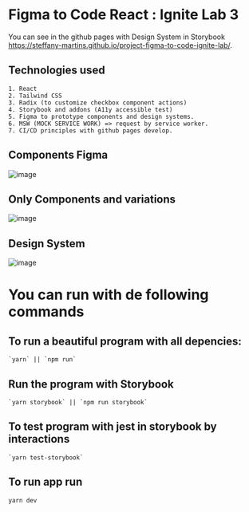 # Figma to Code React : Ignite Lab 3

You can see in the github pages with Design System in Storybook https://steffany-martins.github.io/project-figma-to-code-ignite-lab/.

  ## Technologies used
    1. React
    2. Tailwind CSS
    3. Radix (to customize checkbox component actions)
    4. Storybook and addons (A11y accessible test)
    5. Figma to prototype components and design systems.
    6. MSW (MOCK SERVICE WORK) => request by service worker.
    7. CI/CD principles with github pages develop.
    

  ## Components Figma

   ![image](https://user-images.githubusercontent.com/59336147/196331906-92f0c89b-ad10-4163-aea0-b48417afe79b.png)
    
  ## Only Components and variations
  
   ![image](https://user-images.githubusercontent.com/59336147/196331326-f6b18167-310a-48b2-8f51-4d98e377115a.png)

  ## Design System
  
  ![image](https://user-images.githubusercontent.com/59336147/196331094-ce59738d-c425-4113-82a8-6c185963eeb8.png)


# You can run with de following commands
  ## To run a beautiful program with all depencies:
    `yarn` || `npm run`
  ## Run the program with Storybook
    `yarn storybook` || `npm run storybook`
    
  ## To test program with jest in storybook by interactions
    `yarn test-storybook`
    
  ## To run app run 
   `yarn dev`
    
   
